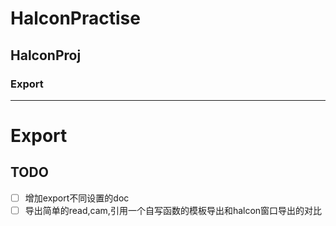 # HalconPractise

## HalconProj
### Export
----

# Export

## 


## TODO
- [ ] 增加export不同设置的doc
- [ ] 导出简单的read,cam,引用一个自写函数的模板导出和halcon窗口导出的对比
